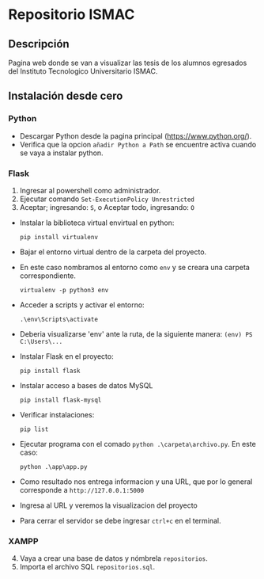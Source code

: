 # Repositorio ISMAC

## Descripción
Pagina web donde se van a visualizar las tesis de los alumnos egresados del Instituto Tecnologico Universitario ISMAC.

## Instalación desde cero

### Python
- Descargar Python desde la pagina principal (https://www.python.org/).
- Verifica que la opcion `añadir Python a Path` se encuentre activa cuando se vaya a instalar python.

### Flask
1. Ingresar al powershell como administrador.
2. Ejecutar comando `Set-ExecutionPolicy Unrestricted`
3. Aceptar; ingresando: `S`, o Aceptar todo, ingresando: `O`
- Instalar la biblioteca virtual envirtual en python:

      pip install virtualenv

- Bajar el entorno virtual dentro de la carpeta del proyecto. 
- En este caso nombramos al entorno como `env` y se creara una carpeta correspondiente.

      virtualenv -p python3 env

- Acceder a scripts y activar el entorno:

      .\env\Scripts\activate

- Deberia visualizarse 'env' ante la ruta, de la siguiente manera: `(env) PS C:\Users\...`

- Instalar Flask en el proyecto:

      pip install flask
      
- Instalar acceso a bases de datos MySQL

      pip install flask-mysql

- Verificar instalaciones:

      pip list

- Ejecutar programa con el comado `python .\carpeta\archivo.py`. En este caso:

      python .\app\app.py

- Como resultado nos entrega informacion y una URL, que por lo general corresponde a `http://127.0.0.1:5000`
- Ingresa al URL y veremos la visualizacion del proyecto

- Para cerrar el servidor se debe ingresar `ctrl+c` en el terminal.

### XAMPP
4. Vaya a crear una base de datos y nómbrela `repositorios`.
5. Importa el archivo SQL `repositorios.sql`.